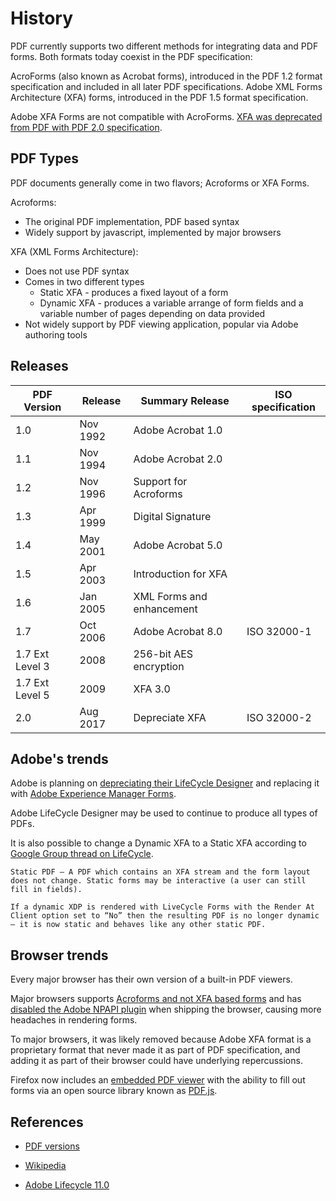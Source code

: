 # History

PDF currently supports two different methods for integrating data and PDF forms.
Both formats today coexist in the PDF specification:

AcroForms (also known as Acrobat forms), introduced in the PDF 1.2 format specification and included in all later PDF specifications. Adobe XML Forms Architecture (XFA) forms, introduced in the PDF 1.5 format specification.

Adobe XFA Forms are not compatible with AcroForms. [XFA was deprecated from PDF with PDF 2.0 specification](https://www.pdflib.com/pdf-knowledge-base/pdf-20/deprecated-features/).

## PDF Types

PDF documents generally come in two flavors; Acroforms or XFA Forms.

Acroforms:

- The original PDF implementation, PDF based syntax
- Widely support by javascript, implemented by major browsers

XFA (XML Forms Architecture):

- Does not use PDF syntax
- Comes in two different types
  - Static XFA - produces a fixed layout of a form
  - Dynamic XFA - produces a variable arrange of form fields and a variable number of pages depending on data provided
- Not widely support by PDF viewing application, popular via Adobe authoring tools

## Releases

| PDF Version     | Release  | Summary Release           | ISO specification |
| --------------- | -------- | ------------------------- | ----------------- |
| 1.0             | Nov 1992 | Adobe Acrobat 1.0         |                   |
| 1.1             | Nov 1994 | Adobe Acrobat 2.0         |                   |
| 1.2             | Nov 1996 | Support for Acroforms     |                   |
| 1.3             | Apr 1999 | Digital Signature         |                   |
| 1.4             | May 2001 | Adobe Acrobat 5.0         |                   |
| 1.5             | Apr 2003 | Introduction for XFA      |                   |
| 1.6             | Jan 2005 | XML Forms and enhancement |                   |
| 1.7             | Oct 2006 | Adobe Acrobat 8.0         | ISO 32000-1       |
| 1.7 Ext Level 3 | 2008     | 256-bit AES encryption    |                   |
| 1.7 Ext Level 5 | 2009     | XFA 3.0                   |                   |
| 2.0             | Aug 2017 | Depreciate XFA            | ISO 32000-2       |

## Adobe's trends

Adobe is planning on [depreciating their LifeCycle Designer](https://helpx.adobe.com/support/adobe-livecycle-end-of-core-support.html) and replacing it with [Adobe Experience Manager Forms](https://www.adobe.com/marketing/experience-manager-forms.html).

Adobe LifeCycle Designer may be used to continue to produce all types of PDFs.

It is also possible to change a Dynamic XFA to a Static XFA according to [Google Group thread on LifeCycle](https://groups.google.com/g/livecycle/c/-psSfqeZL4s).

```
Static PDF – A PDF which contains an XFA stream and the form layout does not change. Static forms may be interactive (a user can still fill in fields).

If a dynamic XDP is rendered with LiveCycle Forms with the Render At Client option set to “No” then the resulting PDF is no longer dynamic – it is now static and behaves like any other static PDF.
```

## Browser trends

Every major browser has their own version of a built-in PDF viewers.

Major browsers supports [Acroforms and not XFA based forms](https://helpx.adobe.com/livecycle/kb/xfa-forms-firefox-chrome.html) and has [disabled the Adobe NPAPI plugin](https://helpx.adobe.com/aem-forms/kb/discontinuation-of-npapi-plugins-impact-on-aem-forms.html) when shipping the browser, causing more headaches in rendering forms.

To major browsers, it was likely removed because Adobe XFA format is a proprietary format that never made it as part of PDF specification, and adding it as part of their browser could have underlying repercussions.

Firefox now includes an [embedded PDF viewer](https://support.mozilla.org/en-US/kb/view-pdf-files-firefox-or-choose-another-viewer) with the ability to fill out forms via an open source library known as [PDF.js](https://mozilla.github.io/pdf.js/).

## References

- [PDF versions](https://www.prepressure.com/pdf/basics/version)

- [Wikipedia](https://en.wikipedia.org/wiki/PDF)

- [Adobe Lifecycle 11.0](https://help.adobe.com/en_US/livecycle/11.0/ddxRef.pdf)
